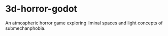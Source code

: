 # 3d-horror-godot
An atmospheric horror game exploring liminal spaces and light concepts of submechanphobia.
